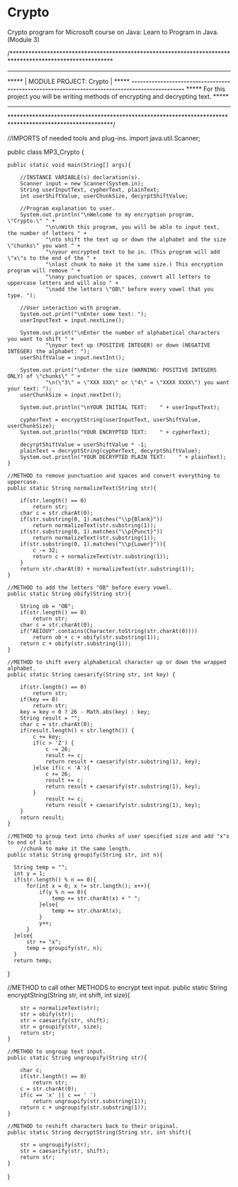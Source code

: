 # Crypto
Crypto program for Microsoft course on Java: Learn to Program in Java. (Module 3)

/*********************************************************************************************************
 *********************************************************************************************************
 *****                                | MODULE PROJECT: Crypto |                                     *****
 *****-----------------------------------------------------------------------------------------------*****
 *****        For this project you will be writing methods of encrypting and decrypting text.        *****
 *********************************************************************************************************
 *********************************************************************************************************/

//IMPORTS of needed tools and plug-ins.
import java.util.Scanner;

public class MP3_Crypto {

    public static void main(String[] args){

        //INSTANCE VARIABLE(s) declaration(s).
        Scanner input = new Scanner(System.in);
        String userInputText, cypherText, plainText;
        int userShiftValue, userChunkSize, decyrptShiftValue;

        //Program explanation to user.
        System.out.println("\nWelcome to my encryption program, \"Crypto.\" " +
                "\n\nWith this program, you will be able to input text, the number of letters " +
                "\nto shift the text up or down the alphabet and the size \"chunks\" you want " +
                "\nyour encrypted text to be in. (This program will add \"x\"s to the end of the " +
                "\nlast chunk to make it the same size.) This encryption program will remove " +
                "\nany punctuation or spaces, convert all letters to uppercase letters and will also " +
                "\nadd the letters \"OB\" before every vowel that you type. ");

        //User interaction with program.
        System.out.print("\nEnter some text: ");
        userInputText = input.nextLine();

        System.out.print("\nEnter the number of alphabetical characters you want to shift " +
                "\nyour text up (POSITIVE INTEGER) or down (NEGATIVE INTEGER) the alphabet: ");
        userShiftValue = input.nextInt();

        System.out.print("\nEnter the size (WARNING: POSITIVE INTEGERS ONLY) of \"chunks\" " +
                "\n(\"3\" = \"XXX XXX\" or \"4\" = \"XXXX XXXX\") you want your text: ");
        userChunkSize = input.nextInt();

        System.out.println("\nYOUR INITIAL TEXT:    " + userInputText);

        cypherText = encryptString(userInputText, userShiftValue, userChunkSize);
        System.out.println("YOUR ENCRYPTED TEXT:    " + cypherText);

        decyrptShiftValue = userShiftValue * -1;
        plainText = decryptString(cypherText, decyrptShiftValue);
        System.out.println("YOUR DECRYPTED PLAIN TEXT:    " + plainText);
    }

    //METHOD to remove punctuation and spaces and convert everything to uppercase.
    public static String normalizeText(String str){

        if(str.length() == 0)
            return str;
        char c = str.charAt(0);
        if(str.substring(0, 1).matches("\\p{Blank}"))
            return normalizeText(str.substring(1));
        if(str.substring(0, 1).matches("\\p{Punct}"))
            return normalizeText(str.substring(1));
        if(str.substring(0, 1).matches("\\p{Lower}")){
            c -= 32;
            return c + normalizeText(str.substring(1));
        }
        return str.charAt(0) + normalizeText(str.substring(1));
    }

    //METHOD to add the letters "OB" before every vowel.
    public static String obify(String str){

        String ob = "OB";
        if(str.length() == 0)
            return str;
        char c = str.charAt(0);
        if("AEIOUY".contains(Character.toString(str.charAt(0))))
            return ob + c + obify(str.substring(1));
        return c + obify(str.substring(1));
    }

    //METHOD to shift every alphabetical character up or down the wrapped alphabet.
    public static String caesarify(String str, int key) {

        if(str.length() == 0)
            return str;
        if(key == 0)
            return str;
        key = key < 0 ? 26 - Math.abs(key) : key;
        String result = "";
        char c = str.charAt(0);
        if(result.length() < str.length()) {
            c += key;
            if(c > 'Z') {
                c -= 26;
                result += c;
                return result + caesarify(str.substring(1), key);
            }else if(c < 'A'){
                c += 26;
                result += c;
                return result + caesarify(str.substring(1), key);
            }
                result += c;
                return result + caesarify(str.substring(1), key);
        }
        return result;
    }

    //METHOD to group text into chunks of user specified size and add "x"s to end of last
        //chunk to make it the same length.
    public static String groupify(String str, int n){

      String temp = "";
      int y = 1;
      if(str.length() % n == 0){
          for(int x = 0; x != str.length(); x++){
              if(y % n == 0){
                  temp += str.charAt(x) + " ";
              }else{
                  temp += str.charAt(x);
              }
              y++;
          }
      }else{
          str += "x";
          temp = groupify(str, n);
      }
      return temp;
  }

  //METHOD to call other METHODS to encrypt text input.
  public static String encryptString(String str, int shift, int size){

        str = normalizeText(str);
        str = obify(str);
        str = caesarify(str, shift);
        str = groupify(str, size);
        return str;
    }

    //METHOD to ungroup text input.
    public static String ungroupify(String str){

        char c;
        if(str.length() == 0)
            return str;
        c = str.charAt(0);
        if(c == 'x' || c == ' ')
            return ungroupify(str.substring(1));
        return c + ungroupify(str.substring(1));
    }

    //METHOD to reshift characters back to their original.
    public static String decryptString(String str, int shift){

        str = ungroupify(str);
        str = caesarify(str, shift);
        return str;
    }
}

